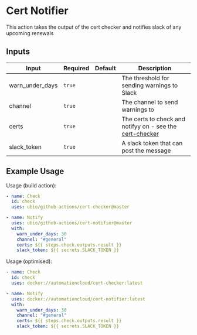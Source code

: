 # Cert Notifier

This action takes the output of the cert checker and notifies slack of any upcoming renewals

## Inputs

| Input           | Required  | Default | Description
| --------------- | --------- | ------- | -----------
| warn_under_days | `true`    |         | The threshold for sending warnings to Slack
| channel         | `true`    |         | The channel to send warnings to
| certs           | `true`    |         | The certs to check and notifyy on - see the [cert-checker](../cert-checker)
| slack_token     | `true`    |         | A slack token that can post the message


## Example Usage

Usage (build action):

```yaml
- name: Check
  id: check
  uses: ubio/github-actions/cert-checker@master

- name: Notify
  uses: ubio/github-actions/cert-notifier@master
  with:
    warn_under_days: 30
    channel: "#general"
    certs: ${{ steps.check.outputs.result }}
    slack_token: ${{ secrets.SLACK_TOKEN }}
```

Usage (optimised):

```yaml
- name: Check
  id: check
  uses: docker://automationcloud/cert-checker:latest

- name: Notify
  uses: docker://automationcloud/cert-notifier:latest
  with:
    warn_under_days: 30
    channel: "#general"
    certs: ${{ steps.check.outputs.result }}
    slack_token: ${{ secrets.SLACK_TOKEN }}
```
